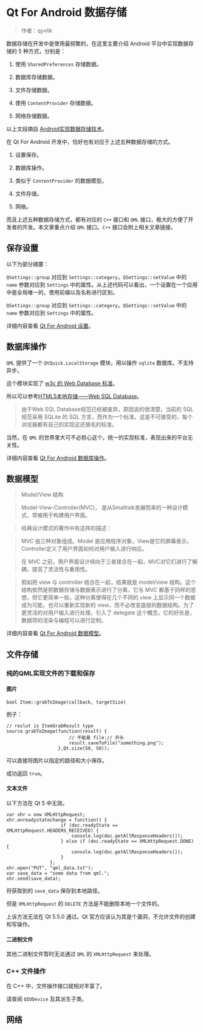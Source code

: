 # Qt For Android 数据存储

> 作者：qyvlik

数据存储在开发中是使用最频繁的，在这里主要介绍 Android 平台中实现数据存储的 5 种方式，分别是：

1. 使用 `SharedPreferences` 存储数据。

2. 数据库存储数据。

3. 文件存储数据。

4. 使用 `ContentProvider` 存储数据。

5. 网络存储数据。

以上文段摘自 [Android实现数据存储技术](http://www.cnblogs.com/hanyonglu/archive/2012/03/01/2374894.html)。

在 Qt For Android 开发中，恰好也有对应于上述五种数据存储的方式。

1. 设置保存。

2. 数据库操作。

3. 类似于 `ContentProvider` 的数据模型。

4. 文件存储。

5. 网络。

而且上述五种数据存储方式，都有对应的 `C++` 接口和 `QML` 接口，极大的方便了开发者的开发。本文章重点介绍 `QML` 接口。`C++` 接口会附上相关文章链接。

## 保存设置

以下为部分摘要：

`QSettings::group` 对应到 `Settings::category`，`QSettings::setValue` 中的 `name` 参数对应到 `Settings` 中的属性。从上述代码可以看出，一个设置在一个应用中是全局唯一的，使用前缀以及名称进行区别。

`QSettings::group` 对应到 `Settings::category`，`QSettings::setValue` 中的 `name` 参数对应到 `Settings` 中的属性。

详细内容查看 [Qt For Android 设置](TestSettings\readme.md)。

## 数据库操作

`QML` 提供了一个 `QtQuick.LocalStorage` 模块，用以操作 `sqlite` 数据库。不支持异步。

这个模块实现了 [w3c 的 Web Database 标准](http://www.w3.org/TR/2009/WD-webdatabase-20091029/)。

所以可以参考[HTML5本地存储——Web SQL Database](http://www.cnblogs.com/dolphinX/p/3405335.html)。

> 由于Web SQL Database规范已经被废弃，原因说的很清楚，当前的 SQL 规范采用 SQLite 的 SQL 方言，而作为一个标准，这是不可接受的，每个浏览器都有自己的实现这还搞毛的标准。

当然，在 `QML` 的世界里大可不必担心这个。统一的实现标准，表现出来的平台无关性。

详细内容查看 [Qt For Android 数据库操作](LocalStorage\readme.md)。

## 数据模型

> Model/View 结构

> Model-View-Controller(MVC)， 是从Smalltalk发展而来的一种设计模式，常被用于构建用户界面。

> 经典设计模式的著作中有这样的描述：

> MVC 由三种对象组成。Model 是应用程序对象，View是它的屏幕表示，Controller定义了用户界面如何对用户输入进行响应。

> 在 MVC 之前，用户界面设计倾向于三者揉合在一起，MVC对它们进行了解耦，提高了灵活性与重用性。

> 假如把 view 与 controller 结合在一起，结果就是 model/view 结构。这个结构依然是把数据存储与数据表示进行了分离，它与 MVC 都基于同样的思想，但它更简单一些。这种分离使得在几个不同的 view 上显示同一个数据成为可能，也可以重新实现新的 view，而不必改变底层的数据结构。为了更灵活的对用户输入进行处理，引入了 delegate 这个概念。它的好处是，数据项的渲染与编程可以进行定制。

详细内容查看 [Qt For Android 数据模型](TestModel\readme.md)。

## 文件存储

### 纯的QML实现文件的下载和保存

#### 图片

`bool Item::grabToImage(callback, targetSize)`

例子：

```
// reslut is ItemGrabResult type
source.grabToImage(function(result) {
                       // 不能是 file:// 开头
                       result.saveToFile("something.png");
                   },Qt.size(50, 50));
```

可以直接将图片以指定的路径和大小保存。

成功返回 `true`。

#### 文本文件

以下方法在 Qt 5 中无效。

```
var xhr = new XMLHttpRequest;
xhr.onreadystatechange = function() {
                    if (doc.readyState == XMLHttpRequest.HEADERS_RECEIVED) {
                        console.log(doc.getAllResponseHeaders());
                    } else if (doc.readyState == XMLHttpRequest.DONE) {
                        console.log(doc.getAllResponseHeaders());
                    }
                };
xhr.open("PUT", "qml_data.txt");
var save_data = "some data from qml.";
xhr.send(save_data);
```

将获取到的 `save_data` 保存到本地路径。

但是 `XMLHttpRequest` 的 `DELETE` 方法是不能删除本地一个文件的。

上诉方法无法在 Qt 5.5.0 通过。Qt 官方应该认为其是个漏洞，不允许文件的创建和写操作。

#### 二进制文件

其他二进制文件暂时无法通过 `QML` 的 `XMLHttpRequest` 来处理。

### C++ 文件操作

在 C++ 中，文件操作接口就相对丰富了。

请查阅 `QIODevice` 及其派生子类。

## 网络
